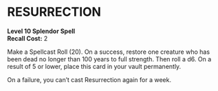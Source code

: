 # RESURRECTION

**Level 10 Splendor Spell**  
**Recall Cost:** 2

Make a Spellcast Roll (20). On a success, restore one creature who has been dead no longer than 100 years to full strength. Then roll a d6. On a result of 5 or lower, place this card in your vault permanently.

On a failure, you can’t cast Resurrection again for a week.